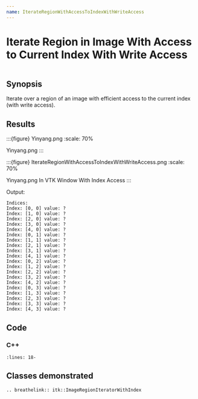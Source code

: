 ```yaml
---
name: IterateRegionWithAccessToIndexWithWriteAccess
---
```


# Iterate Region in Image With Access to Current Index With Write Access

```{index} single: ImageRegionIteratorWithIndex pair: write; access single: index
```

## Synopsis

Iterate over a region of an image with efficient access to the current index (with write access).

## Results

:::{figure} Yinyang.png
:scale: 70%

Yinyang.png
:::

:::{figure} IterateRegionWithAccessToIndexWithWriteAccess.png
:scale: 70%

Yinyang.png In VTK Window With Index Access
:::

Output:

```
Indices:
Index: [0, 0] value: ?
Index: [1, 0] value: ?
Index: [2, 0] value: ?
Index: [3, 0] value: ?
Index: [4, 0] value: ?
Index: [0, 1] value: ?
Index: [1, 1] value: ?
Index: [2, 1] value: ?
Index: [3, 1] value: ?
Index: [4, 1] value: ?
Index: [0, 2] value: ?
Index: [1, 2] value: ?
Index: [2, 2] value: ?
Index: [3, 2] value: ?
Index: [4, 2] value: ?
Index: [0, 3] value: ?
Index: [1, 3] value: ?
Index: [2, 3] value: ?
Index: [3, 3] value: ?
Index: [4, 3] value: ?
```

## Code

### C++

```{literalinclude} Code.cxx
:lines: 18-
```

## Classes demonstrated

```{eval-rst}
.. breathelink:: itk::ImageRegionIteratorWithIndex
```

